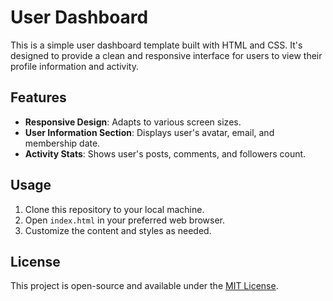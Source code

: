 # User Dashboard

This is a simple user dashboard template built with HTML and CSS. It's designed to provide a clean and responsive interface for users to view their profile information and activity.

## Features

- **Responsive Design**: Adapts to various screen sizes.
- **User Information Section**: Displays user's avatar, email, and membership date.
- **Activity Stats**: Shows user's posts, comments, and followers count.

## Usage

1. Clone this repository to your local machine.
2. Open `index.html` in your preferred web browser.
3. Customize the content and styles as needed.

## License

This project is open-source and available under the [MIT License](LICENSE).
